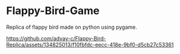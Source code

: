 # Flappy-Bird-Game

Replica of flappy bird made on python using pygame. 

https://github.com/advay-c/Flappy-Bird-Replica/assets/134825013/f10fbfdc-eecc-418e-9bf0-d5cb27c53361




